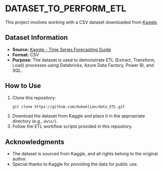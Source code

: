 # DATASET_TO_PERFORM_ETL

This project involves working with a CSV dataset downloaded from [Kaggle](https://www.kaggle.com/).

## Dataset Information

- **Source:** [Kaggle - Time Series Forecasting Guide](https://www.kaggle.com/code/ankumagawa/time-series-forecast-a-comprehensive-guide)
- **Format:** CSV
- **Purpose:** The dataset is used to demonstrate ETL (Extract, Transform, Load) processes using Databricks, Azure Data Factory, Power BI, and SQL.

## How to Use

1. Clone this repository:
   ```bash
   git clone https://github.com/dukeelian/data_ETL.git
   ```
2. Download the dataset from Kaggle and place it in the appropriate directory (e.g., `data/`).
3. Follow the ETL workflow scripts provided in this repository.

## Acknowledgments

- The dataset is sourced from Kaggle, and all rights belong to the original author.
- Special thanks to Kaggle for providing the data for public use.




